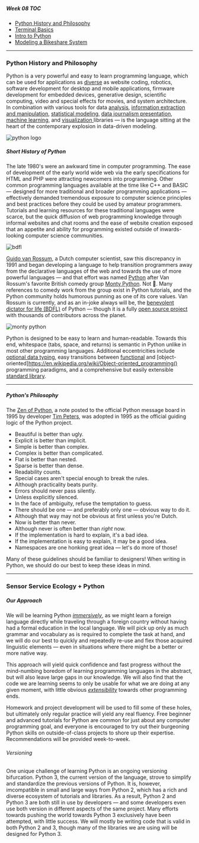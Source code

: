 ##### Week 08 TOC
- [Python History and Philosophy](readme.md)
- [Terminal Basics](terminal.md)
- [Intro to Python](python.md)
- [Modeling a Bikeshare System](bikeshare.md)

-----

### Python History and Philosophy

Python is a very powerful and easy to learn programming language, which can be used for applications as [diverse](https://www.python.org/success-stories/) as website coding, robotics, software development for desktop and mobile applications, firmware development for embedded devices, generative design, scientific computing, video and special effects for movies, and system architecture. In combination with various tools for data [analysis](http://www.numpy.org), [information extraction and manipulation](https://pandas.pydata.org), [statistical modeling](https://www.scipy.org), [data journalism presentation](https://jupyter.org), [machine learning](https://www.tensorflow.org), and [visualization ](https://matplotlib.org) libraries — is the language sitting at the heart of the contemporary explosion in data-driven modeling.

![python logo](https://www.python.org/static/img/python-logo@2x.png)

##### Short History of Python

The late 1980's were an awkward time in computer programming. The ease of development of the early world wide web via the early specifications for HTML and PHP were attracting newcomers into programming. Other common programming languages available at the time like C++ and BASIC — designed for more traditional and broader programming applications — effectively demanded tremendous exposure to computer science principles and best practices before they could be used by amateur programmers. Tutorials and learning resources for these traditional languages were scarce, but the quick diffusion of web programming knowledge through informal websites and chat rooms and the ease of website creation exposed that an appetite and ability for programming existed outside of inwards-looking computer science communities.  

![bdfl](https://upload.wikimedia.org/wikipedia/commons/d/d0/Guido-portrait-2014-curvves.jpg)

[Guido van Rossum](https://en.wikipedia.org/wiki/Guido_van_Rossum), a Dutch computer scientist, saw this discrepancy in 1991 and began developing a language to help transition programmers away from the declarative languages of the web and towards the use of more powerful languages — and that effort was named [Python](https://en.wikipedia.org/wiki/Python_(programming_language)) after Van Rossum's favorite British comedy group [Monty Python](https://en.wikipedia.org/wiki/Monty_Python). Not :snake:. Many references to comedy work from the group exist in Python tutorials, and the Python community holds humorous punning as one of its core values. Van Rossum is currently, and as an in-joke always will be, the [benevolent dictator for life (BDFL)](https://en.wikipedia.org/wiki/Benevolent_dictator_for_life) of Python — though it is a fully [open source project](https://en.wikipedia.org/wiki/Open_source) with thousands of contributors across the planet.

![monty python](http://www.comedycentral.co.uk/sites/default/files/styles/image-w-520-scale/public/cc_uk/galleries/large/2015/10/14/902-monty-python-and-the-holy-grail-quotes.gif?itok=Bwb6BNHE)

Python is designed to be easy to learn and human-readable. Towards this end, whitespace (tabs, space, and returns) is semantic in Python unlike in most other programming languages. Additional eccentricities include [optional data typing](https://en.wikipedia.org/wiki/Type_system#DYNAMIC), easy transitions between [functional](https://en.wikipedia.org/wiki/Functional_programming) and [object-oriented]https://en.wikipedia.org/wiki/Object-oriented_programming() programming paradigms, and a comprehensive but easily extensible [standard library](https://en.wikipedia.org/wiki/Standard_library).

-----

##### Python's Philosophy

The [Zen of Python](https://en.wikipedia.org/wiki/Zen_of_Python), a note posted to the official Python message board in 1995 by developer [Tim Peters](https://en.wikipedia.org/wiki/Tim_Peters_(software_engineer)), was adopted in 1995 as the official guiding logic of the Python project.

- Beautiful is better than ugly.
- Explicit is better than implicit.
- Simple is better than complex.
- Complex is better than complicated.
- Flat is better than nested.
- Sparse is better than dense.
- Readability counts.
- Special cases aren't special enough to break the rules.
- Although practicality beats purity.
- Errors should never pass silently.
- Unless explicitly silenced.
- In the face of ambiguity, refuse the temptation to guess.
- There should be one — and preferably only one — obvious way to do it.
- Although that way may not be obvious at first unless you're Dutch.
- Now is better than never.
- Although never is often better than *right* now.
- If the implementation is hard to explain, it's a bad idea.
- If the implementation is easy to explain, it may be a good idea.
- Namespaces are one honking great idea — let's do more of those!

Many of these guidelines should be familiar to designers! When writing in Python, we should do our best to keep these ideas in mind.

-----

### Sensor Service Ecology + Python

##### Our Approach

We will be learning Python [*immersively*](https://en.wikipedia.org/wiki/Language_immersion), as we might learn a foreign language directly while traveling through a foreign country without having had a formal education in the local language. We will pick up only as much grammar and vocabulary as is required to complete the task at hand, and we will do our best to quickly and repeatedly re-use and flex those acquired linguistic elements — even in situations where there might be a better or more native way.

This approach will yield quick confidence and fast progress without the mind-numbing boredom of learning programming languages in the abstract, but will also leave large gaps in our knowledge. We will also find that the code we are learning seems to only be usable for what we are doing at any given moment, with little obvious [*extensibility*](https://en.wikipedia.org/wiki/Extensibility) towards other programming ends.

Homework and project development will be used to fill some of these holes, but ultimately only regular practice will yield any real fluency. Free beginner and advanced tutorials for Python are common for just about any computer programming goal, and everyone is encouraged to try out their burgeoning Python skills on outside-of-class projects to shore up their expertise. Recommendations will be provided week-to-week.

###### Versioning

One unique challenge of learning Python is an ongoing versioning bifurcation. Python 3, the current version of the language, strove to simplify and standardize the previous versions of Python. It is, however, imcompatible in small and large ways from Python 2, which has a rich and diverse ecosystem of tutorials and libraries. As a result, Python 2 and Python 3 are both still in use by developers — and some developers even use both version in different aspects of the same project. Many efforts towards pushing the world towards Python 3 exclusively have been attempted, with little success. We will mostly be writing code that is valid in both Python 2 and 3, though many of the libraries we are using will be designed for Python 3.
